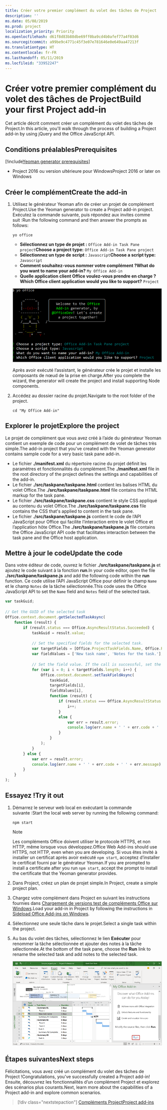 ```yaml
---
title: Créer votre premier complément du volet des tâches de Project
description: ''
ms.date: 05/08/2019
ms.prod: project
localization_priority: Priority
ms.openlocfilehash: d61f8d83b88dbe69ff0ba9cd4b0afef77a4f03d6
ms.sourcegitcommit: a99be9c4771c45f3e07e781646e0e649aa47213f
ms.translationtype: HT
ms.contentlocale: fr-FR
ms.lasthandoff: 05/11/2019
ms.locfileid: "33952247"
---
```

# <a name="build-your-first-project-task-pane-add-in"></a><span data-ttu-id="5b672-102">Créer votre premier complément du volet des tâches de Project</span><span class="sxs-lookup"><span data-stu-id="5b672-102">Build your first Project add-in</span></span>

<span data-ttu-id="5b672-103">Cet article décrit comment créer un complément du volet des tâches de Project.</span><span class="sxs-lookup"><span data-stu-id="5b672-103">In this article, you'll walk through the process of building a Project add-in by using jQuery and the Office JavaScript API.</span></span>

## <a name="prerequisites"></a><span data-ttu-id="5b672-104">Conditions préalables</span><span class="sxs-lookup"><span data-stu-id="5b672-104">Prerequisites</span></span>

[!include[Yeoman generator prerequisites](../includes/quickstart-yo-prerequisites.md)]

- <span data-ttu-id="5b672-105">Project 2016 ou version ultérieure pour Windows</span><span class="sxs-lookup"><span data-stu-id="5b672-105">Project 2016 or later on Windows</span></span>

## <a name="create-the-add-in"></a><span data-ttu-id="5b672-106">Créer le complément</span><span class="sxs-lookup"><span data-stu-id="5b672-106">Create the add-in</span></span>

1. <span data-ttu-id="5b672-107">Utilisez le générateur Yeoman afin de créer un projet de complément Project.</span><span class="sxs-lookup"><span data-stu-id="5b672-107">Use the Yeoman generator to create a Project add-in project.</span></span> <span data-ttu-id="5b672-108">Exécutez la commande suivante, puis répondez aux invites comme suit :</span><span class="sxs-lookup"><span data-stu-id="5b672-108">Run the following command and then answer the prompts as follows:</span></span>

    ```command&nbsp;line
    yo office
    ```

    - <span data-ttu-id="5b672-109">**Sélectionnez un type de projet :** `Office Add-in Task Pane project`</span><span class="sxs-lookup"><span data-stu-id="5b672-109">**Choose a project type:** `Office Add-in Task Pane project`</span></span>
    - <span data-ttu-id="5b672-110">**Sélectionnez un type de script :** `Javascript`</span><span class="sxs-lookup"><span data-stu-id="5b672-110">**Choose a script type:** `Javascript`</span></span>
    - <span data-ttu-id="5b672-111">**Comment souhaitez-vous nommer votre complément ?**</span><span class="sxs-lookup"><span data-stu-id="5b672-111">**What do you want to name your add-in?**</span></span> `My Office Add-in`
    - <span data-ttu-id="5b672-112">**Quelle application client Office voulez-vous prendre en charge ?**</span><span class="sxs-lookup"><span data-stu-id="5b672-112">**Which Office client application would you like to support?**</span></span> `Project`

    ![Capture d’écran des invites et des réponses relatives au générateur Yeoman](../images/yo-office-project.png)
    
    <span data-ttu-id="5b672-114">Après avoir exécuté l’assistant, le générateur crée le projet et installe les composants de nœud de la prise en charge.</span><span class="sxs-lookup"><span data-stu-id="5b672-114">After you complete the wizard, the generator will create the project and install supporting Node components.</span></span>
    
2. <span data-ttu-id="5b672-115">Accédez au dossier racine du projet.</span><span class="sxs-lookup"><span data-stu-id="5b672-115">Navigate to the root folder of the project.</span></span>

    ```command&nbsp;line
    cd "My Office Add-in"
    ```

## <a name="explore-the-project"></a><span data-ttu-id="5b672-116">Explorer le projet</span><span class="sxs-lookup"><span data-stu-id="5b672-116">Explore the project</span></span>

<span data-ttu-id="5b672-117">Le projet de complément que vous avez créé à l’aide du générateur Yeoman contient un exemple de code pour un complément de volet de tâches très simple.</span><span class="sxs-lookup"><span data-stu-id="5b672-117">The add-in project that you've created with the Yeoman generator contains sample code for a very basic task pane add-in.</span></span> 

- <span data-ttu-id="5b672-118">Le fichier **./manifest.xml** du répertoire racine du projet définit les paramètres et fonctionnalités du complément.</span><span class="sxs-lookup"><span data-stu-id="5b672-118">The **./manifest.xml** file in the root directory of the project defines the settings and capabilities of the add-in.</span></span>
- <span data-ttu-id="5b672-119">Le fichier **./src/taskpane/taskpane.html** contient les balises HTML du volet Office.</span><span class="sxs-lookup"><span data-stu-id="5b672-119">The **./src/taskpane/taskpane.html** file contains the HTML markup for the task pane.</span></span>
- <span data-ttu-id="5b672-120">Le fichier **./src/taskpane/taskpane.css** contient le style CSS appliqué au contenu du volet Office.</span><span class="sxs-lookup"><span data-stu-id="5b672-120">The **./src/taskpane/taskpane.css** file contains the CSS that's applied to content in the task pane.</span></span>
- <span data-ttu-id="5b672-121">Le fichier **./src/taskpane/taskpane.js** contient le code de l’API JavaScript pour Office qui facilite l’interaction entre le volet Office et l’application hôte Office.</span><span class="sxs-lookup"><span data-stu-id="5b672-121">The **./src/taskpane/taskpane.js** file contains the Office JavaScript API code that facilitates interaction between the task pane and the Office host application.</span></span>

## <a name="update-the-code"></a><span data-ttu-id="5b672-122">Mettre à jour le code</span><span class="sxs-lookup"><span data-stu-id="5b672-122">Update the code</span></span>

<span data-ttu-id="5b672-123">Dans votre éditeur de code, ouvrez le fichier **./src/taskpane/taskpane.js** et ajoutez le code suivant à la fonction **run**.</span><span class="sxs-lookup"><span data-stu-id="5b672-123">In your code editor, open the file **./src/taskpane/taskpane.js** and add the following code within the **run** function.</span></span> <span data-ttu-id="5b672-124">Ce code utilise l’API JavaScript Office pour définir le champ `Name` et le champ `Notes` de la tâche sélectionnée.</span><span class="sxs-lookup"><span data-stu-id="5b672-124">This code uses the Office JavaScript API to set the `Name` field and `Notes` field of the selected task.</span></span>

```js
var taskGuid;

// Get the GUID of the selected task
Office.context.document.getSelectedTaskAsync(
    function (result) {
        if (result.status === Office.AsyncResultStatus.Succeeded) {
            taskGuid = result.value;

            // Set the specified fields for the selected task.
            var targetFields = [Office.ProjectTaskFields.Name, Office.ProjectTaskFields.Notes];
            var fieldValues = ['New task name', 'Notes for the task.'];

            // Set the field value. If the call is successful, set the next field.
            for (var i = 0; i < targetFields.length; i++) {
                Office.context.document.setTaskFieldAsync(
                    taskGuid,
                    targetFields[i],
                    fieldValues[i],
                    function (result) {
                        if (result.status === Office.AsyncResultStatus.Succeeded) {
                            i++;
                        }
                        else {
                            var err = result.error;
                            console.log(err.name + ' ' + err.code + ' ' + err.message);
                        }
                    }
                );
            }
        } else {
            var err = result.error;
            console.log(err.name + ' ' + err.code + ' ' + err.message);
        }
    }
);
```

## <a name="try-it-out"></a><span data-ttu-id="5b672-125">Essayez !</span><span class="sxs-lookup"><span data-stu-id="5b672-125">Try it out</span></span>

1. <span data-ttu-id="5b672-126">Démarrez le serveur web local en exécutant la commande suivante :</span><span class="sxs-lookup"><span data-stu-id="5b672-126">Start the local web server by running the following command:</span></span>

    ```command&nbsp;line
    npm start
    ```

    > [!NOTE]
    > <span data-ttu-id="5b672-127">Les compléments Office doivent utiliser le protocole HTTPS, et non HTTP, même lorsque vous développez.</span><span class="sxs-lookup"><span data-stu-id="5b672-127">Office Web Add-ins should use HTTPS, not HTTP, even when you are developing.</span></span> <span data-ttu-id="5b672-128">Si vous êtes invité à installer un certificat après avoir exécuté `npm start`, acceptez d’installer le certificat fourni par le générateur Yeoman.</span><span class="sxs-lookup"><span data-stu-id="5b672-128">If you are prompted to install a certificate after you run `npm start`, accept the prompt to install the certificate that the Yeoman generator provides.</span></span> 

2. <span data-ttu-id="5b672-129">Dans Project, créez un plan de projet simple.</span><span class="sxs-lookup"><span data-stu-id="5b672-129">In Project, create a simple project plan.</span></span>

3. <span data-ttu-id="5b672-130">Chargez votre complément dans Project en suivant les instructions fournies dans [Chargement de versions test de compléments Office sur Windows](../testing/create-a-network-shared-folder-catalog-for-task-pane-and-content-add-ins.md).</span><span class="sxs-lookup"><span data-stu-id="5b672-130">Load your add-in in Project by following the instructions in [Sideload Office Add-ins on Windows](../testing/create-a-network-shared-folder-catalog-for-task-pane-and-content-add-ins.md).</span></span>

4. <span data-ttu-id="5b672-131">Sélectionnez une seule tâche dans le projet.</span><span class="sxs-lookup"><span data-stu-id="5b672-131">Select a single task within the project.</span></span>

5. <span data-ttu-id="5b672-132">Au bas du volet des tâches, sélectionnez le lien **Exécuter** pour renommer la tâche sélectionnée et ajouter des notes à la tâche sélectionnée.</span><span class="sxs-lookup"><span data-stu-id="5b672-132">At the bottom of the task pane, choose the **Run** link to rename the selected task and add notes to the selected task.</span></span>

    ![Capture d’écran de l’application Project avec le complément du volet des tâches chargé](../images/project-quickstart-addin-1.png)

## <a name="next-steps"></a><span data-ttu-id="5b672-134">Étapes suivantes</span><span class="sxs-lookup"><span data-stu-id="5b672-134">Next steps</span></span>

<span data-ttu-id="5b672-135">Félicitations, vous avez créé un complément du volet des tâches de Project !</span><span class="sxs-lookup"><span data-stu-id="5b672-135">Congratulations, you've successfully created a Project add-in!</span></span> <span data-ttu-id="5b672-136">Ensuite, découvrez les fonctionnalités d’un complément Project et explorez des scénarios plus courants.</span><span class="sxs-lookup"><span data-stu-id="5b672-136">Next, learn more about the capabilities of a Project add-in and explore common scenarios.</span></span>

> [!div class="nextstepaction"]
> [<span data-ttu-id="5b672-137">Compléments Project</span><span class="sxs-lookup"><span data-stu-id="5b672-137">Project add-ins</span></span>](../project/project-add-ins.md)

